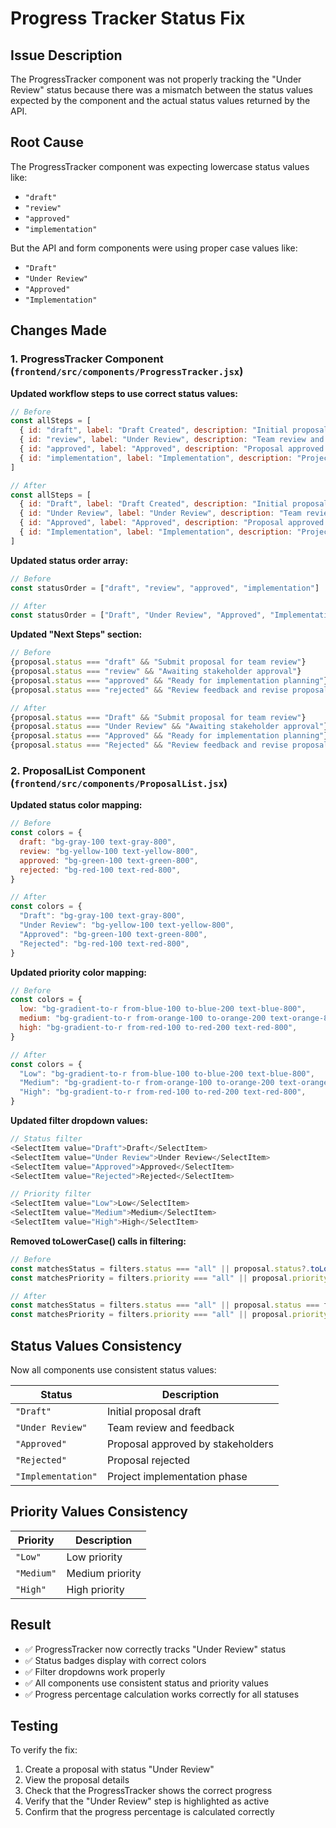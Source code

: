 # Progress Tracker Status Fix

## Issue Description
The ProgressTracker component was not properly tracking the "Under Review" status because there was a mismatch between the status values expected by the component and the actual status values returned by the API.

## Root Cause
The ProgressTracker component was expecting lowercase status values like:
- `"draft"`
- `"review"` 
- `"approved"`
- `"implementation"`

But the API and form components were using proper case values like:
- `"Draft"`
- `"Under Review"`
- `"Approved"`
- `"Implementation"`

## Changes Made

### 1. ProgressTracker Component (`frontend/src/components/ProgressTracker.jsx`)

**Updated workflow steps to use correct status values:**
```javascript
// Before
const allSteps = [
  { id: "draft", label: "Draft Created", description: "Initial proposal draft" },
  { id: "review", label: "Under Review", description: "Team review and feedback" },
  { id: "approved", label: "Approved", description: "Proposal approved by stakeholders" },
  { id: "implementation", label: "Implementation", description: "Project implementation phase" },
]

// After
const allSteps = [
  { id: "Draft", label: "Draft Created", description: "Initial proposal draft" },
  { id: "Under Review", label: "Under Review", description: "Team review and feedback" },
  { id: "Approved", label: "Approved", description: "Proposal approved by stakeholders" },
  { id: "Implementation", label: "Implementation", description: "Project implementation phase" },
]
```

**Updated status order array:**
```javascript
// Before
const statusOrder = ["draft", "review", "approved", "implementation"]

// After
const statusOrder = ["Draft", "Under Review", "Approved", "Implementation"]
```

**Updated "Next Steps" section:**
```javascript
// Before
{proposal.status === "draft" && "Submit proposal for team review"}
{proposal.status === "review" && "Awaiting stakeholder approval"}
{proposal.status === "approved" && "Ready for implementation planning"}
{proposal.status === "rejected" && "Review feedback and revise proposal"}

// After
{proposal.status === "Draft" && "Submit proposal for team review"}
{proposal.status === "Under Review" && "Awaiting stakeholder approval"}
{proposal.status === "Approved" && "Ready for implementation planning"}
{proposal.status === "Rejected" && "Review feedback and revise proposal"}
```

### 2. ProposalList Component (`frontend/src/components/ProposalList.jsx`)

**Updated status color mapping:**
```javascript
// Before
const colors = {
  draft: "bg-gray-100 text-gray-800",
  review: "bg-yellow-100 text-yellow-800",
  approved: "bg-green-100 text-green-800",
  rejected: "bg-red-100 text-red-800",
}

// After
const colors = {
  "Draft": "bg-gray-100 text-gray-800",
  "Under Review": "bg-yellow-100 text-yellow-800",
  "Approved": "bg-green-100 text-green-800",
  "Rejected": "bg-red-100 text-red-800",
}
```

**Updated priority color mapping:**
```javascript
// Before
const colors = {
  low: "bg-gradient-to-r from-blue-100 to-blue-200 text-blue-800",
  medium: "bg-gradient-to-r from-orange-100 to-orange-200 text-orange-800",
  high: "bg-gradient-to-r from-red-100 to-red-200 text-red-800",
}

// After
const colors = {
  "Low": "bg-gradient-to-r from-blue-100 to-blue-200 text-blue-800",
  "Medium": "bg-gradient-to-r from-orange-100 to-orange-200 text-orange-800",
  "High": "bg-gradient-to-r from-red-100 to-red-200 text-red-800",
}
```

**Updated filter dropdown values:**
```javascript
// Status filter
<SelectItem value="Draft">Draft</SelectItem>
<SelectItem value="Under Review">Under Review</SelectItem>
<SelectItem value="Approved">Approved</SelectItem>
<SelectItem value="Rejected">Rejected</SelectItem>

// Priority filter
<SelectItem value="Low">Low</SelectItem>
<SelectItem value="Medium">Medium</SelectItem>
<SelectItem value="High">High</SelectItem>
```

**Removed toLowerCase() calls in filtering:**
```javascript
// Before
const matchesStatus = filters.status === "all" || proposal.status?.toLowerCase() === filters.status
const matchesPriority = filters.priority === "all" || proposal.priority?.toLowerCase() === filters.priority

// After
const matchesStatus = filters.status === "all" || proposal.status === filters.status
const matchesPriority = filters.priority === "all" || proposal.priority === filters.priority
```

## Status Values Consistency

Now all components use consistent status values:

| Status | Description |
|--------|-------------|
| `"Draft"` | Initial proposal draft |
| `"Under Review"` | Team review and feedback |
| `"Approved"` | Proposal approved by stakeholders |
| `"Rejected"` | Proposal rejected |
| `"Implementation"` | Project implementation phase |

## Priority Values Consistency

| Priority | Description |
|----------|-------------|
| `"Low"` | Low priority |
| `"Medium"` | Medium priority |
| `"High"` | High priority |

## Result
- ✅ ProgressTracker now correctly tracks "Under Review" status
- ✅ Status badges display with correct colors
- ✅ Filter dropdowns work properly
- ✅ All components use consistent status and priority values
- ✅ Progress percentage calculation works correctly for all statuses

## Testing
To verify the fix:
1. Create a proposal with status "Under Review"
2. View the proposal details
3. Check that the ProgressTracker shows the correct progress
4. Verify that the "Under Review" step is highlighted as active
5. Confirm that the progress percentage is calculated correctly 